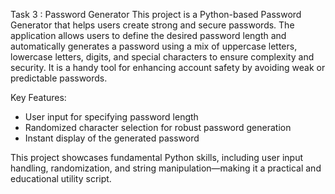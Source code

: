 Task 3 : Password Generator
This project is a Python-based Password Generator that helps users create strong and secure passwords. The application allows users to define the desired password length and automatically generates a password using a mix of uppercase letters, lowercase letters, digits, and special characters to ensure complexity and security. It is a handy tool for enhancing account safety by avoiding weak or predictable passwords.

Key Features:
- User input for specifying password length
- Randomized character selection for robust password generation
- Instant display of the generated password

This project showcases fundamental Python skills, including user input handling, randomization, and string manipulation—making it a practical and educational utility script.
